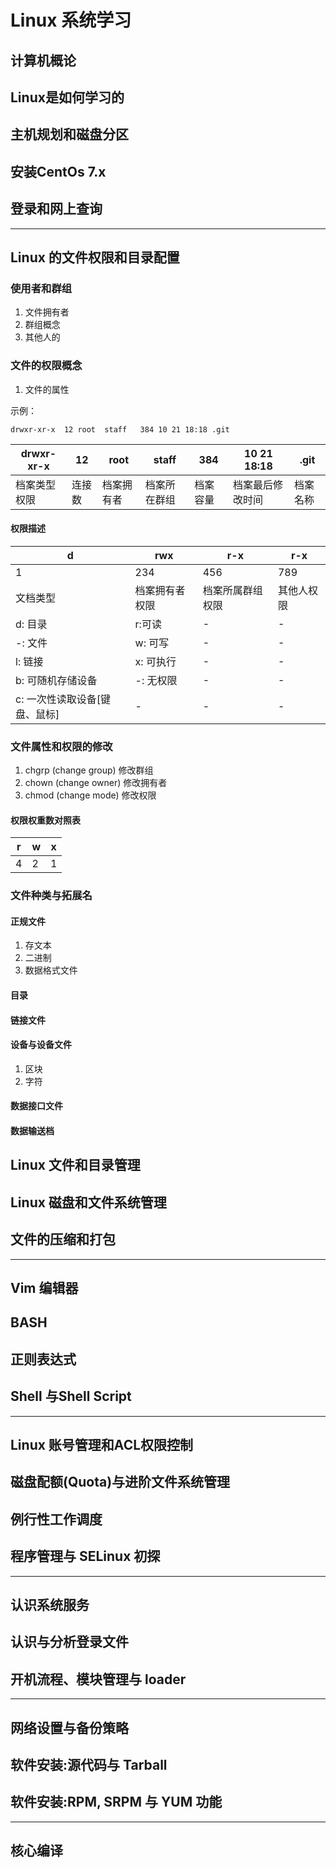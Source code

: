 # Linux 系统学习

## 计算机概论
## Linux是如何学习的
## 主机规划和磁盘分区
## 安装CentOs 7.x
## 登录和网上查询
----
## Linux 的文件权限和目录配置

### 使用者和群组
1. 文件拥有者
2. 群组概念
3. 其他人的

### 文件的权限概念
1. 文件的属性

示例：
```
drwxr-xr-x  12 root  staff   384 10 21 18:18 .git
```
|drwxr-xr-x|12|root|staff|384|10 21 18:18|.git
|--|--|--|--|--|--|--|
|档案类型权限|连接数|档案拥有者|档案所在群组| 档案容量 | 档案最后修改时间 | 档案名称 | 

#### 权限描述
|d|rwx|r-x|r-x|
|--|--|---|---|
|1|234|456|789|
|文档类型|档案拥有者权限|档案所属群组权限|其他人权限|
|d: 目录|r:可读|-|-|
|\-: 文件|w: 可写|-|-|
|l: 链接|x: 可执行|-|-|
|b: 可随机存储设备|-: 无权限|-|-|
|c: 一次性读取设备[键盘、鼠标]|-|-|-|

### 文件属性和权限的修改
1. chgrp (change group) 修改群组
2. chown (change owner) 修改拥有者
3. chmod (change mode) 修改权限

#### 权限权重数对照表
|r|w|x|
|--|--|--|
|4|2|1|

### 文件种类与拓展名
#### 正规文件
1. 存文本
2. 二进制
3. 数据格式文件
####  目录

####  链接文件

####  设备与设备文件
1. 区块
2. 字符
#### 数据接口文件

####  数据输送档

## Linux 文件和目录管理

## Linux 磁盘和文件系统管理
## 文件的压缩和打包

---

## Vim 编辑器
## BASH
## 正则表达式
## Shell 与Shell Script

---
## Linux 账号管理和ACL权限控制
## 磁盘配额(Quota)与进阶文件系统管理
## 例行性工作调度
## 程序管理与 SELinux 初探
---
## 认识系统服务
## 认识与分析登录文件
## 开机流程、模块管理与 loader
---
## 网络设置与备份策略
## 软件安装:源代码与 Tarball
## 软件安装:RPM, SRPM 与 YUM 功能
---

## 核心编译